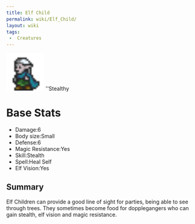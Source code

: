 ```yaml
---
title: Elf Child
permalink: wiki/Elf_Child/
layout: wiki
tags:
 -  Creatures
---
```


<img src="elf_child.png" title="fig:elf_child.png" alt="elf_child.png" width="100" />
''Stealthy

Base Stats
==========

-   Damage:6
-   Body size:Small
-   Defense:6
-   Magic Resistance:Yes
-   Skill:Stealth
-   Spell:Heal Self
-   Elf Vision:Yes

Summary
-------

Elf Children can provide a good line of sight for parties, being able to
see through trees. They sometimes become food for dopplegangers who can
gain stealth, elf vision and magic resistance.
